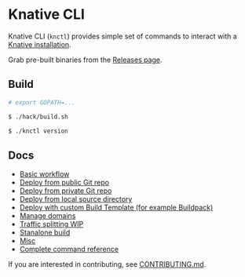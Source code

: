 # Knative CLI

Knative CLI (`knctl`) provides simple set of commands to interact with a [Knative installation](https://github.com/knative/docs).

Grab pre-built binaries from the [Releases page](https://github.com/cppforlife/knctl/releases).

## Build

```bash
# export GOPATH=...

$ ./hack/build.sh

$ ./knctl version
```

## Docs

- [Basic workflow](./docs/basic-workflow.md)
- [Deploy from public Git repo](./docs/deploy-public-git-repo.md)
- [Deploy from private Git repo](./docs/deploy-private-git-repo.md)
- [Deploy from local source directory](./docs/deploy-source-directory.md)
- [Deploy with custom Build Template (for example Buildpack)](./docs/deploy-custom-build-template.md)
- [Manage domains](./docs/manage-domains.md)
- [Traffic splitting WIP](./docs/traffic-splitting.md)
- [Stanalone build](./docs/standalone-build.md)
- [Misc](./docs/misc.md)
- [Complete command reference](./docs/cmd/knctl.md)

If you are interested in contributing, see [CONTRIBUTING.md](./CONTRIBUTING.md).
